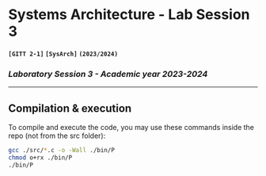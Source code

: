 # **Systems Architecture - Lab Session 3**
**`[GITT 2-1]` `[SysArch]` `(2023/2024)`**
### _Laboratory Session 3 - Academic year 2023-2024_

---

## Compilation & execution
To compile and execute the code, you may use these commands inside the repo (not from the src folder):
```bash
gcc ./src/*.c -o -Wall ./bin/P
chmod o+rx ./bin/P
./bin/P
```
